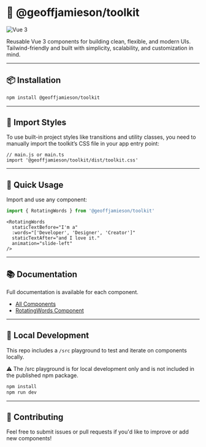 # 🧰 @geoffjamieson/toolkit

![Vue 3](https://img.shields.io/badge/vue-3.x-brightgreen.svg)

Reusable Vue 3 components for building clean, flexible, and modern UIs.  
Tailwind-friendly and built with simplicity, scalability, and customization in mind.

---

## 📦 Installation

```bash
npm install @geoffjamieson/toolkit
```

---

## 🎨 Import Styles

To use built-in project styles like transitions and utility classes, you need to manually import the toolkit’s CSS file in your app entry point:

```
// main.js or main.ts
import '@geoffjamieson/toolkit/dist/toolkit.css'
``` 

---

## 🚀 Quick Usage

Import and use any component:

```js
import { RotatingWords } from '@geoffjamieson/toolkit'
```

```vue
<RotatingWords
  staticTextBefore="I'm a"
  :words="['Developer', 'Designer', 'Creator']"
  staticTextAfter="and I love it."
  animation="slide-left"
/>
```

---

## 📚 Documentation

Full documentation is available for each component.

- [All Components](https://github.com/UnionPAC/toolkit/blob/main/lib/docs/index.md)
- [RotatingWords Component](https://github.com/UnionPAC/toolkit/blob/main/lib/docs/components/RotatingWords.md)

---

## 🧪 Local Development

This repo includes a `/src` playground to test and iterate on components locally.  

⚠️ The /src playground is for local development only and is not included in the published npm package.

```bash
npm install
npm run dev
```

---

## 🙌 Contributing

Feel free to submit issues or pull requests if you'd like to improve or add new components!